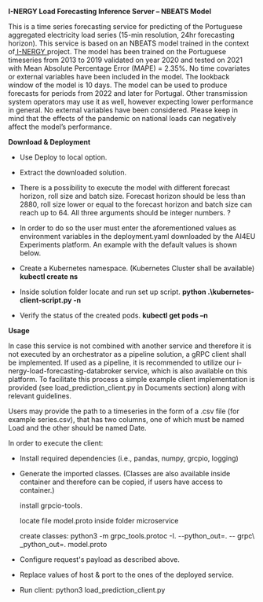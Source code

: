 ﻿**I-NERGY Load Forecasting Inference Server – NBEATS Model** 

This is a time series forecasting service for predicting of the Portuguese aggregated electricity load series (15-min resolution, 24hr forecasting horizon). This service is based on an NBEATS model trained in the context of[ I-NERGY ](https://www.i-nergy.eu/)project. The model has been trained on the Portuguese timeseries from 2013 to 2019 validated on year 2020 and tested on 2021 with Mean Absolute Percentage Error (MAPE) = 2.35%. No time covariates or external variables have been included in the model. The lookback window of the model is 10 days. The model can be used to produce forecasts for periods from 2022 and later for Portugal. Other transmission system operators may use it as well, however expecting lower performance in general. No external variables have been considered. Please keep in mind that the effects of the pandemic on national loads can negatively affect the model’s performance.

**Download & Deployment** 

- Use Deploy to local option.
- Extract the downloaded solution. 
- There is a possibility to execute the model with different forecast horizon, roll size and batch size. Forecast horizon should be less than 2880, roll size lower or equal to the forecast horizon and batch size can reach up to 64. All three arguments should be integer numbers. ?  
- In order to do so the user must enter the aforementioned values as environment variables in the deployment.yaml downloaded by the AI4EU Experiments platform. An example with the default values is shown below.



- Create a Kubernetes namespace. (Kubernetes Cluster shall be available) **kubectl create ns**
- Inside solution folder locate and run set up script. **python .\kubernetes-client-script.py -n**
- Verify the status of the created pods. **kubectl get pods –n**


**Usage** 

In case this service is not combined with another service and therefore it is not executed by an orchestrator as a pipeline solution, a gRPC client shall be implemented. If used as a pipeline, it is recommended to utilize our i-nergy-load-forecasting-databroker service, which is also available on this platform. To facilitate this process a simple example client implementation is provided (see load\_prediction\_client.py in Documents section) along with relevant guidelines. 

Users may provide the path to a timeseries in the form of a .csv file (for example series.csv), that has two columns, one of which must be named Load and the other should be named Date. 

In order to execute the client: 

- Install required dependencies (i.e., pandas, numpy, grcpio, logging) 
- Generate the imported classes. (Classes are also available inside container and therefore can be copied, if users have access to container.)  

	install grpcio-tools.  

	locate file model.proto inside folder microservice 

	create classes: python3 -m grpc\_tools.protoc -I. --python\_out=. --  grpc\	_python\_out=. model.proto 

- Configure request's payload as described above.  
- Replace values of host & port to the ones of the deployed service.  
- Run client: python3 load\_prediction\_client.py 
